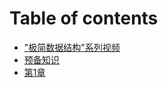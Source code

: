 # Table of contents

* ["极简数据结构"系列视频](README.md)
* [预备知识](yu-bei-zhi-shi.md)
* [第1章](di-1-zhang.md)

